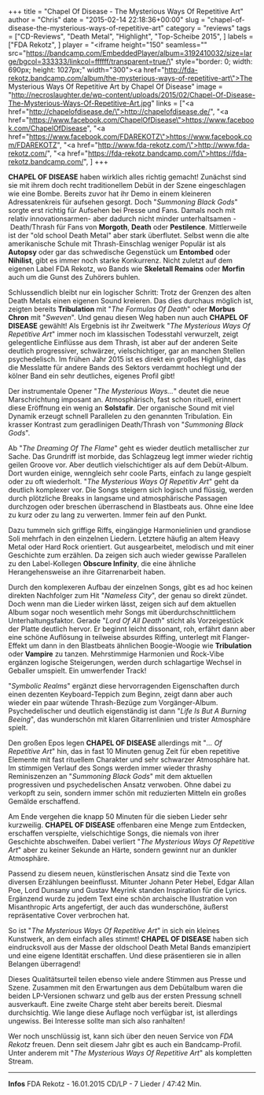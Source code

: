 +++
title = "Chapel Of Disease - The Mysterious Ways Of Repetitive Art"
author = "Chris"
date = "2015-02-14 22:18:36+00:00"
slug = "chapel-of-disease-the-mysterious-ways-of-repetitive-art"
category = "reviews"
tags = ["CD-Reviews", "Death Metal", "Highlight", "Top-Scheibe 2015", ]
labels = ["FDA Rekotz", ]
player = "<iframe height=\"150\" seamless=\"\" src=\"https://bandcamp.com/EmbeddedPlayer/album=3192410032/size=large/bgcol=333333/linkcol=ffffff/transparent=true/\" style=\"border: 0; width: 690px; height: 1027px;\" width=\"300\"><a href=\"http://fda-rekotz.bandcamp.com/album/the-mysterious-ways-of-repetitive-art\">The Mysterious Ways Of Repetitive Art by Chapel Of Disease</a></iframe>"
image = "http://necroslaughter.de/wp-content/uploads/2015/02/Chapel-Of-Disease-The-Mysterious-Ways-Of-Repetitive-Art.jpg"
links = ["<a href=\"http://chapelofdisease.de/\">http://chapelofdisease.de/</a>", "<a href=\"https://www.facebook.com/ChapelOfDisease\">https://www.facebook.com/ChapelOfDisease</a>", "<a href=\"https://www.facebook.com/FDAREKOTZ\">https://www.facebook.com/FDAREKOTZ</a>", "<a href=\"http://www.fda-rekotz.com/\">http://www.fda-rekotz.com/</a>", "<a href=\"https://fda-rekotz.bandcamp.com/\">https://fda-rekotz.bandcamp.com/</a>", ]
+++

**CHAPEL OF DISEASE** haben wirklich alles richtig gemacht! Zunächst sind sie mit ihrem doch recht traditionellem Debüt in der Szene eingeschlagen wie eine Bombe. Bereits zuvor hat ihr Demo in einem kleineren Adressatenkreis für aufsehen gesorgt. Doch "_Summoning Black Gods_" sorgte erst richtig für Aufsehen bei Presse und Fans. Damals noch mit relativ innovationsarmen- aber dadurch nicht minder unterhaltsamen -  Death/Thrash für Fans von **Morgoth**, **Death** oder **Pestilence**. Mittlerweile ist der "old school Death Metal" aber stark überflutet. Selbst wenn die alte amerikanische Schule mit Thrash-Einschlag weniger Populär ist als **Autopsy** oder gar das schwedische Gegenstück um **Entombed** oder **Nihilist**, gibt es immer noch starke Konkurrenz. Nicht zuletzt auf dem eigenen Label FDA Rekotz, wo Bands wie **Skeletall Remains** oder **Morfin** auch um die Gunst des Zuhörers buhlen.

Schlussendlich bleibt nur ein logischer Schritt: Trotz der Grenzen des alten Death Metals einen eigenen Sound kreieren. Das dies durchaus möglich ist, zeigten bereits **Tribulation** mit "_The Formulas Of Death_" oder **Morbus Chron** mit "_Sweven_". Und genau diesen Weg haben nun auch **CHAPEL OF DISEASE** gewählt! Als Ergebnis ist ihr Zweitwerk "_The Mysterious Ways Of Repetitive Art_" immer noch im klassischen Todesstahl verwurzelt, zeigt gelegentliche Einflüsse aus dem Thrash, ist aber auf der anderen Seite deutlich progressiver, schwärzer, vielschichtiger, gar an manchen Stellen psychedelisch. Im frühen Jahr 2015 ist es direkt ein großes Highlight, das die Messlatte für andere Bands des Sektors verdammt hochlegt und der kölner Band ein sehr deutliches, eigenes Profil gibt!

Der instrumentale Opener "_The Mysterious Ways..._" deutet die neue Marschrichtung imposant an. Atmosphärisch, fast schon rituell, erinnert diese Eröffnung ein wenig an **Solstafir**. Der organische Sound mit viel Dynamik erzeugt schnell Parallelen zu den genannten Tribulation. Ein krasser Kontrast zum geradlinigen Death/Thrash von "_Summoning Black Gods_".

Ab "_The Dreaming Of The Flame_" geht es wieder deutlich metallischer zur Sache. Das Grundriff ist morbide, das Schlagzeug legt immer wieder richtig geilen Groove vor. Aber deutlich vielschichtiger als auf dem Debüt-Album. Dort wurden einige, wenngleich sehr coole Parts, einfach zu lange gespielt oder zu oft wiederholt. "_The Mysterious Ways Of Repetitiv Art_" geht da deutlich komplexer vor. Die Songs steigern sich logisch und flüssig, werden durch plötzliche Breaks in langsame und atmosphärische Passagen durchzogen oder breschen überraschend in Blastbeats aus. Ohne eine Idee zu kurz oder zu lang zu verwerten. Immer fein auf den Punkt.

Dazu tummeln sich griffige Riffs, eingängige Harmonielinien und grandiose Soli mehrfach in den einzelnen Liedern. Letztere häufig an altem Heavy Metal oder Hard Rock orientiert. Gut ausgearbeitet, melodisch und mit einer Geschichte zum erzählen. Da zeigen sich auch wieder gewisse Parallelen zu den Label-Kollegen **Obscure Infinity**, die eine ähnliche Herangehensweise an ihre Gitarrenarbeit haben.

Durch den komplexeren Aufbau der einzelnen Songs, gibt es ad hoc keinen direkten Nachfolger zum Hit "_Nameless City_", der genau so direkt zündet. Doch wenn man die Lieder wirken lässt, zeigen sich auf dem aktuellen Album sogar noch wesentlich mehr Songs mit überdurchschnittlichem Unterhaltungsfaktor. Gerade "_Lord Of All Death_" sticht als Vorzeigestück der Platte deutlich hervor. Er beginnt leicht dissonant, roh, erfährt dann aber eine schöne Auflösung in teilweise absurdes Riffing, unterlegt mit Flanger-Effekt um dann in den Blastbeats ähnlichen Boogie-Woogie wie **Tribulation** oder **Vampire** zu tanzen. Mehrstimmige Harmonien und Rock-Vibe ergänzen logische Steigerungen, werden durch schlagartige Wechsel in Geballer umspielt. Ein umwerfender Track!

"_Symbolic Realms_" ergänzt diese hervorragenden Eigenschaften durch einen dezenten Keyboard-Teppich zum Beginn, zeigt dann aber auch wieder ein paar wütende Thrash-Bezüge zum Vorgänger-Album. Psychedelischer und deutlich eigenständig ist dann "_Life Is But A Burning Beeing_", das wunderschön mit klaren Gitarrenlinien und trister Atmosphäre spielt.

Den großen Epos legen **CHAPEL OF DISEASE** allerdings mit "_... Of Repetitive Art_" hin, das in fast 10 Minuten genug Zeit für eben repetitive Elemente mit fast rituellem Charakter und sehr schwarzer Atmosphäre hat. Im stimmigen Verlauf des Songs werden immer wieder thrashy Reminiszenzen an "_Summoning Black Gods_" mit dem aktuellen progressiven und psychedelischen Ansatz verwoben. Ohne dabei zu verkopft zu sein, sondern immer schön mit reduzierten Mitteln ein großes Gemälde erschaffend.

Am Ende vergehen die knapp 50 Minuten für die sieben Lieder sehr kurzweilig. **CHAPEL OF DISEASE** offenbaren eine Menge zum Entdecken, erschaffen verspielte, vielschichtige Songs, die niemals von ihrer Geschichte abschweifen. Dabei verliert "_The Mysterious Ways Of Repetitive Art_" aber zu keiner Sekunde an Härte, sondern gewinnt nur an dunkler Atmosphäre.

Passend zu diesem neuen, künstlerischen Ansatz sind die Texte von diversen Erzählungen beeinflusst. Mitunter Johann Peter Hebel, Edgar Allan Poe, Lord Dunsany und Gustav Meyrink standen Inspiration für die Lyrics. Ergänzend wurde zu jedem Text eine schön archaische Illustration von Misanthropic Arts angefertigt, der auch das wunderschöne, äußerst repräsentative Cover verbrochen hat.

So ist "_The Mysterious Ways Of Repetitive Art_" in sich ein kleines Kunstwerk, an dem einfach alles stimmt! **CHAPEL OF DISEASE** haben sich eindrucksvoll aus der Masse der oldschool Death Metal Bands emanzipiert und eine eigene Identität erschaffen. Und diese präsentieren sie in allen Belangen überragend!

Dieses Qualitätsurteil teilen ebenso viele andere Stimmen aus Presse und Szene. Zusammen mit den Erwartungen aus dem Debütalbum waren die beiden LP-Versionen schwarz und gelb aus der ersten Pressung schnell ausverkauft. Eine zweite Charge steht aber bereits bereit. Diesmal durchsichtig. Wie lange diese Auflage noch verfügbar ist, ist allerdings ungewiss. Bei Interesse sollte man sich also ranhalten!

Wer noch unschlüssig ist, kann sich über den neuen Service von _FDA Rekotz_ freuen. Denn seit diesem Jahr gibt es auch ein Bandcamp-Profil. Unter anderem mit "_The Mysterious Ways Of Repetitive Art_" als kompletten Stream.





---
**Infos**
FDA Rekotz - 16.01.2015
CD/LP - 7 Lieder / 47:42 Min.
